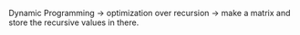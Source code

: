 Dynamic Programming
-> optimization over recursion
-> make a matrix and store the recursive values in there.
